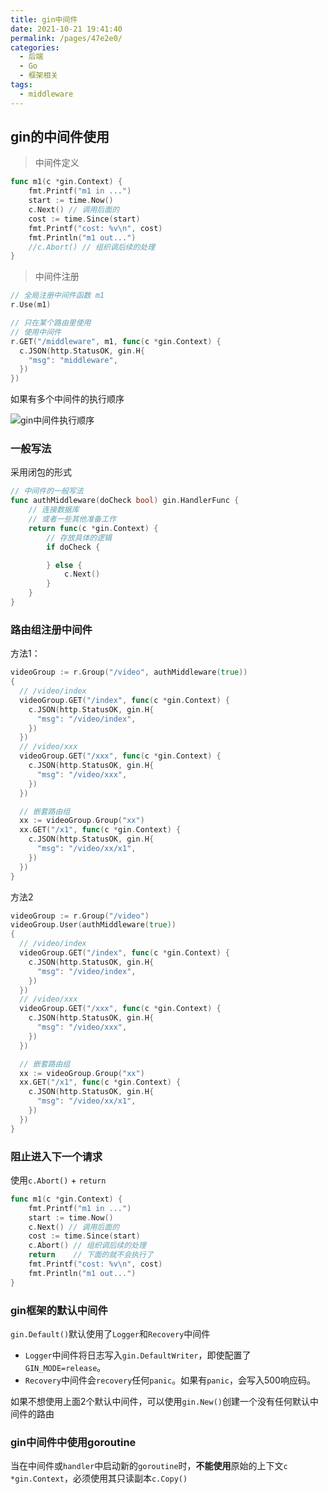 ```yaml
---
title: gin中间件
date: 2021-10-21 19:41:40
permalink: /pages/47e2e0/
categories:
  - 后端
  - Go
  - 框架相关
tags:
  - middleware
---
```

## gin的中间件使用

>   中间件定义

```go
func m1(c *gin.Context) {
	fmt.Printf("m1 in ...")
	start := time.Now()
	c.Next() // 调用后面的
	cost := time.Since(start)
	fmt.Printf("cost: %v\n", cost)
	fmt.Println("m1 out...")
	//c.Abort() // 组织调后续的处理
}
```

>   中间件注册

```go
// 全局注册中间件函数 m1
r.Use(m1)
```



```go
// 只在某个路由里使用
// 使用中间件
r.GET("/middleware", m1, func(c *gin.Context) {
  c.JSON(http.StatusOK, gin.H{
    "msg": "middleware",
  })
})
```



<!-- more -->



如果有多个中间件的执行顺序

![gin中间件执行顺序](https://cdn.jsdelivr.net/gh/sword-demon/image_store/blog/image-20210928230949186.png)



### 一般写法

采用闭包的形式

```go
// 中间件的一般写法
func authMiddleware(doCheck bool) gin.HandlerFunc {
	// 连接数据库
	// 或者一些其他准备工作
	return func(c *gin.Context) {
		// 存放具体的逻辑
		if doCheck {

		} else {
			c.Next()
		}
	}
}

```



### 路由组注册中间件

方法1：

```go
videoGroup := r.Group("/video", authMiddleware(true))
{
  // /video/index
  videoGroup.GET("/index", func(c *gin.Context) {
    c.JSON(http.StatusOK, gin.H{
      "msg": "/video/index",
    })
  })
  // /video/xxx
  videoGroup.GET("/xxx", func(c *gin.Context) {
    c.JSON(http.StatusOK, gin.H{
      "msg": "/video/xxx",
    })
  })

  // 嵌套路由组
  xx := videoGroup.Group("xx")
  xx.GET("/x1", func(c *gin.Context) {
    c.JSON(http.StatusOK, gin.H{
      "msg": "/video/xx/x1",
    })
  })
}
```



方法2

```go
videoGroup := r.Group("/video")
videoGroup.User(authMiddleware(true))
{
  // /video/index
  videoGroup.GET("/index", func(c *gin.Context) {
    c.JSON(http.StatusOK, gin.H{
      "msg": "/video/index",
    })
  })
  // /video/xxx
  videoGroup.GET("/xxx", func(c *gin.Context) {
    c.JSON(http.StatusOK, gin.H{
      "msg": "/video/xxx",
    })
  })

  // 嵌套路由组
  xx := videoGroup.Group("xx")
  xx.GET("/x1", func(c *gin.Context) {
    c.JSON(http.StatusOK, gin.H{
      "msg": "/video/xx/x1",
    })
  })
}
```



### 阻止进入下一个请求

使用`c.Abort()` + `return`

```go
func m1(c *gin.Context) {
	fmt.Printf("m1 in ...")
	start := time.Now()
	c.Next() // 调用后面的
	cost := time.Since(start)
	c.Abort() // 组织调后续的处理
	return    // 下面的就不会执行了
	fmt.Printf("cost: %v\n", cost)
	fmt.Println("m1 out...")
}
```



### gin框架的默认中间件

`gin.Default()`默认使用了`Logger`和`Recovery`中间件

-   `Logger`中间件将日志写入`gin.DefaultWriter`，即使配置了`GIN_MODE=release`。
-   `Recovery`中间件会`recovery`任何`panic`。如果有`panic`，会写入500响应码。

如果不想使用上面2个默认中间件，可以使用`gin.New()`创建一个没有任何默认中间件的路由



### gin中间件中使用goroutine

当在中间件或`handler`中启动新的`goroutine`时，**不能使用**原始的上下文`c *gin.Context`，必须使用其只读副本`c.Copy()`